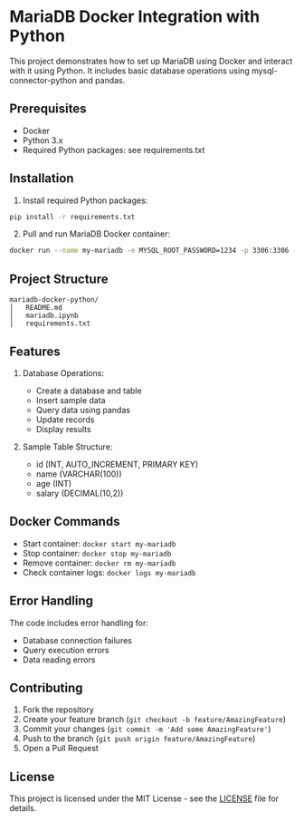 # MariaDB Docker Integration with Python

This project demonstrates how to set up MariaDB using Docker and interact with it using Python. It includes basic database operations using mysql-connector-python and pandas.

## Prerequisites

- Docker
- Python 3.x
- Required Python packages: see requirements.txt


## Installation

1. Install required Python packages:
```bash
pip install -r requirements.txt
```

2. Pull and run MariaDB Docker container:
```bash
docker run --name my-mariadb -e MYSQL_ROOT_PASSWORD=1234 -p 3306:3306 -d mariadb:10.5
```

## Project Structure

```
mariadb-docker-python/
│   README.md
│   mariadb.ipynb
│   requirements.txt
```


## Features

1. Database Operations:
   - Create a database and table
   - Insert sample data
   - Query data using pandas
   - Update records
   - Display results

2. Sample Table Structure:
   - id (INT, AUTO_INCREMENT, PRIMARY KEY)
   - name (VARCHAR(100))
   - age (INT)
   - salary (DECIMAL(10,2))

## Docker Commands

- Start container: `docker start my-mariadb`
- Stop container: `docker stop my-mariadb`
- Remove container: `docker rm my-mariadb`
- Check container logs: `docker logs my-mariadb`

## Error Handling

The code includes error handling for:
- Database connection failures
- Query execution errors
- Data reading errors

## Contributing

1. Fork the repository
2. Create your feature branch (`git checkout -b feature/AmazingFeature`)
3. Commit your changes (`git commit -m 'Add some AmazingFeature'`)
4. Push to the branch (`git push origin feature/AmazingFeature`)
5. Open a Pull Request

## License

This project is licensed under the MIT License - see the [LICENSE](LICENSE) file for details.
